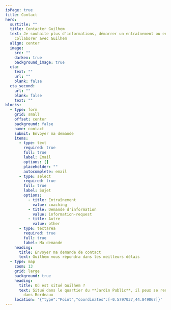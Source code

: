 ```yaml
---
isPage: true
title: Contact
hero:
  surtitle: ""
  title: Contacter Guilhem
  text: J﻿e souhaite plus d'informations, démarrer un entraînement ou encore
    collaborer avec Guilhem
  align: center
  image:
    src: ""
    darken: true
    background_image: true
  cta:
    text: ""
    url: ""
    blank: false
  cta_second:
    url: ""
    blank: false
    text: ""
blocks:
  - type: form
    grid: small
    offset: center
    background: false
    name: contact
    submit: Envoyer ma demande
    items:
      - type: text
        required: true
        full: true
        label: Email
        options: []
        placeholder: ""
        autocomplete: email
      - type: select
        required: true
        full: true
        label: Sujet
        options:
          - title: Entraînement
            value: coaching
          - title: Demande d'information
            value: information-request
          - title: Autre
            value: other
      - type: textarea
        required: true
        full: true
        label: Ma demande
    heading:
      title: Envoyer ma demande de contact
      text: G﻿uilhem vous répondra dans les meilleurs délais
  - type: map
    zoom: 13
    grid: large
    background: true
    heading:
      title: Où est situé Guilhem ?
      text: Situé dans le quartier du **Jardin Public**, il peux se rendre rapidement
        dans Bordeaux
    location: '{"type":"Point","coordinates":[-0.5797037,44.849067]}'
---
```


